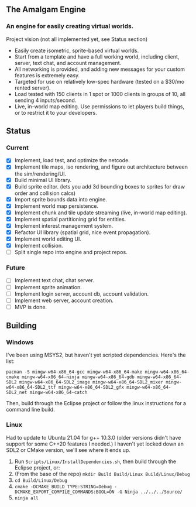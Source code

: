 ## The Amalgam Engine
### An engine for easily creating virtual worlds.
Project vision (not all implemented yet, see Status section)
* Easily create isometric, sprite-based virtual worlds.
* Start from a template and have a full working world, including client, server, text chat, and account management.
* All networking is provided, and adding new messages for your custom features is extremely easy.
* Targeted for use on relatively low-spec hardware (tested on a $30/mo rented server).
* Load tested with 150 clients in 1 spot or 1000 clients in groups of 10, all sending 4 inputs/second.
* Live, in-world map editing. Use permissions to let players build things, or to restrict it to your developers.

## Status
### Current
- [x] Implement, load test, and optimize the netcode.
- [x] Implement tile maps, iso rendering, and figure out architecture between the sim/rendering/UI.
- [x] Build minimal UI library.
- [x] Build sprite editor. (lets you add 3d bounding boxes to sprites for draw order and collision calcs)
- [x] Import sprite bounds data into engine.
- [x] Implement world map persistence.
- [x] Implement chunk and tile update streaming (live, in-world map editing).
- [x] Implement spatial partitioning grid for entities.
- [x] Implement interest management system.
- [x] Refactor UI library (spatial grid, nice event propagation).
- [x] Implement world editing UI.
- [x] Implement collision.
- [ ] Split single repo into engine and project repos.

### Future
- [ ] Implement text chat, chat server.
- [ ] Implement sprite animation.
- [ ] Implement login server, account db, account validation.
- [ ] Implement web server, account creation.
- [ ] MVP is done.

## Building
### Windows
I've been using MSYS2, but haven't yet scripted dependencies. Here's the list:

    pacman -S mingw-w64-x86_64-gcc mingw-w64-x86_64-make mingw-w64-x86_64-cmake mingw-w64-x86_64-ninja mingw-w64-x86_64-gdb mingw-w64-x86_64-SDL2 mingw-w64-x86_64-SDL2_image mingw-w64-x86_64-SDL2_mixer mingw-w64-x86_64-SDL2_ttf mingw-w64-x86_64-SDL2_gfx mingw-w64-x86_64-SDL2_net mingw-w64-x86_64-catch
    
Then, build through the Eclipse project or follow the linux instructions for a command line build.

### Linux
Had to update to Ubuntu 21.04 for g++ 10.3.0 (older versions didn't have support for some C++20 features I needed.)
I haven't yet locked down an SDL2 or CMake version, we'll see where it ends up.

1. Run `Scripts/Linux/InstallDependencies.sh`, then build through the Eclipse project, or:
2. (From the base of the repo) `mkdir Build Build/Linux Build/Linux/Debug`
3. `cd Build/Linux/Debug`
4. `cmake -DCMAKE_BUILD_TYPE:STRING=Debug -DCMAKE_EXPORT_COMPILE_COMMANDS:BOOL=ON -G Ninja ../../../Source/`
5. `ninja all`
